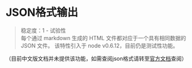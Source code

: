# JSON格式输出

> 稳定度：1 - 试验性<br>
每个通过 markdown 生成的 HTML 文件都对应于一个具有相同数据的 JSON 文件。
该特性引入于 node v0.6.12，目前仍是测试性功能。

（目前中文版文档并未提供该功能，如需查阅json格式请转至[官方文档](https://nodejs.org/dist/latest-v5.x/docs/api/)查阅）